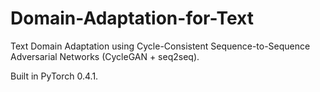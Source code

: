 # Domain-Adaptation-for-Text

Text Domain Adaptation using Cycle-Consistent Sequence-to-Sequence Adversarial Networks (CycleGAN + seq2seq).

Built in PyTorch 0.4.1.

